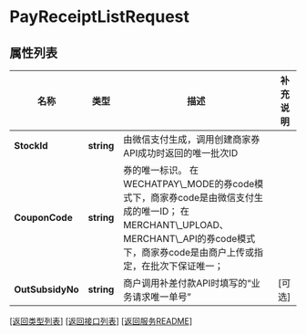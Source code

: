 # PayReceiptListRequest

## 属性列表

名称 | 类型 | 描述 | 补充说明
------------ | ------------- | ------------- | -------------
**StockId** | **string** | 由微信支付生成，调用创建商家券API成功时返回的唯一批次ID | 
**CouponCode** | **string** | 券的唯一标识。 在WECHATPAY\\_MODE的券code模式下，商家券code是由微信支付生成的唯一ID； 在MERCHANT\\_UPLOAD、MERCHANT\\_API的券code模式下，商家券code是由商户上传或指定，在批次下保证唯一； | 
**OutSubsidyNo** | **string** | 商户调用补差付款API时填写的“业务请求唯一单号” | [可选] 

[\[返回类型列表\]](README.md#类型列表)
[\[返回接口列表\]](README.md#接口列表)
[\[返回服务README\]](README.md)


